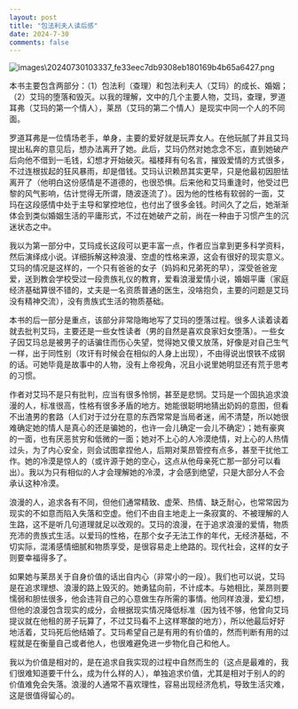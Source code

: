 ```yaml
---
layout: post
title: "包法利夫人读后感"
date: 2024-7-30
comments: false
---
```


![images\20240730103337_fe33eec7db9308eb180169b4b65a6427.png](https://jekyll-1251110281.file.myqcloud.com/images%5C20240730103337_fe33eec7db9308eb180169b4b65a6427.png)


本书主要包含两部分：（1）包法利（查理）和包法利夫人（艾玛）的成长、婚姻；（2）艾玛的堕落和毁灭。以我的理解，文中的几个主要人物，艾玛，查理，罗道耳弗（艾玛的第一个情人），莱昂（艾玛的第二个情人）是现实中同一个人的不同面。

罗道耳弗是一位情场老手，单身，主要的爱好就是玩弄女人。在他玩腻了并且艾玛提出私奔的意见后，想办法离开了她。此后，艾玛仍然对她念念不忘，直到她破产后向他不借到一毛钱，幻想才开始破灭。福楼拜有句名言，摧毁爱情的方式很多，不过连根拔起的狂风暴雨，却是借钱。艾玛认识赖昂其实更早，只是他最初因胆怯离开了（他明白这份感情是不道德的，也很恐惧。后来他和艾玛重逢时，他受过巴黎的风气影响，估计觉得无所谓，随波逐流了）。因为他的性格有软弱的一面，艾玛在这段感情中处于主导和掌控地位，也付出了很多金钱。时间久了之后，她渐渐体会到类似婚姻生活的平庸形式，不过在她破产之前，尚在一种由于习惯产生的沉迷状态之中。

我以为第一部分中，艾玛成长这段可以更丰富一点，作者应当拿到更多科学资料，然后演绎成小说。详细拆解这种浪漫、空虚的性格来源，这会有很好的现实意义。艾玛的情况是这样的，一个只有爸爸的女子（妈妈和兄弟死的早），深受爸爸宠爱，送到教会学校受过一段贵族礼仪的教育，爱看浪漫爱情小说，婚姻平庸（家庭经济基础算很不错的，丈夫是一名资质普通的医生，没啥抱负，主要的问题是艾玛没有精神交流），没有贵族式生活的物质基础。

本书的后一部分是重点，该部分非常隐晦地写了艾玛的堕落过程。很多人读着读着就去批判艾玛，主要还是一些女性读者（男的自然是喜欢良家妇女堕落）。一些女子因艾玛总是被男子的话骗住而伤心失望，觉得她又傻又放荡，好像是对自己生气一样，出于同性别（攻讦有时候会在相似的人身上出现），不由得说出恨铁不成钢的话。可她毕竟是故事中的人物，没有上帝视角，况且小说里她明显还有荒于思考的习惯。

作者对艾玛不是只有批判，应当有很多怜悯，甚至是悲悯。艾玛是一个固执追求浪漫的人，标准很高，性格有很多矛盾的地方。她能很聪明地猜出奶妈的意图，但看不出渣男的套路（人们对于过分在意的东西常常是当局者迷，闹不清楚，所以她很难确定她的情人是真心的还是骗她的，也许一会儿确定一会儿不确定）；她有豪爽的一面，也有厌恶贫穷和低微的一面；她对不上心的人冷漠绝情，对上心的人热情过头，为了内心安全，则会试图拿捏他人，后期对莱昂管控有点多，甚至干扰他工作。她的冷漠是惊人的（或许源于她的空心，这点从他母亲死亡那一部分可以看出）。我以为只有相似的人才会理解她的冷漠，才会感到绝望，只是大部分人不会承认这种冷漠。

浪漫的人，追求各有不同，但他们通常精致、虚荣、热情、缺乏耐心，也常常因为现实的不如意而陷入失落和空虚。他们不由自主地走上一条寂寞的、不被理解的人生路，这不是听几句道理就足以改观的。艾玛的浪漫，在于追求浪漫的爱情，物质充沛的贵族式生活。以爱玛的性格，在那个女子无法工作的年代，无经济基础，不切实际，混淆感情细腻和物质享受，是很容易走上绝路的。现代社会，这样的女子则要幸福得多了。

如果她与莱昂关于自身价值的话出自内心（非常小的一段）。我们也可以说，艾玛是在追求理想、浪漫的路上毁灭的。她勇猛向前，不计成本。与她相比，莱昂则要懦弱和胆怯很多，他会违背自己的心意做生存所需的事情。他同样浪漫，爱幻想，但他的浪漫包含现实的成分，会根据现实情况降低标准（因为钱不够，他曾向艾玛提议就在他租的房子玩算了，不过艾玛看不上这样寒酸的地方），所以他最后好好地活着，艾玛死后他结婚了。艾玛希望自己是有用的有价值的，然而判断有用的过程就是在衡量自己或者他人，也很难避免进一步物化自己和他人。

我以为价值是相对的，是在追求自我实现的过程中自然而生的（这点是最难的，我们很难知道要干什么，成为什么样的人），单独追求价值，尤其是相对于别人的的价值难免会失落。浪漫的人通常不喜欢理性，容易出现经济危机，导致生活灾难，这是很值得留心的。